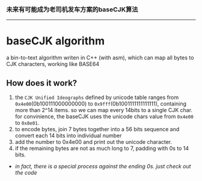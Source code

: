 ### 未来有可能成为老司机发车方案的baseCJK算法

----

# baseCJK algorithm
a bin-to-text algorithm writen in C++ (with asm), which can map all bytes to CJK characters, working like BASE64

## How does it work?
1. the `CJK Unified Ideographs` defined by unicode table ranges from `0x4e00`(0b100111000000000) to `0x9fff`(0b1001111111111111), containing more than 2^14 items. so we can map every 14bits to a single CJK char. for convinience, the baseCJK uses the unicode chars value from `0x4e00` to `0x8e01`.
2. to encode bytes, join 7 bytes together into a 56 bits sequence and convert each 14 bits into individual number
3. add the number to 0x4e00 and print out the unicode character.
4. if the remaining bytes are not as much long to 7, padding with 0s to 14 bits.

+ *in fact, there is a special process against the ending 0s. just check out the code*
